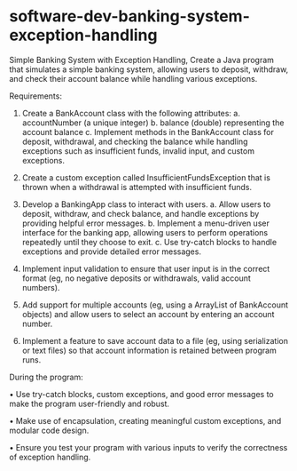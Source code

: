 # software-dev-banking-system-exception-handling
Simple Banking System with Exception Handling, Create a Java program that simulates a simple banking system, allowing users to deposit, withdraw, and check their account balance while handling various exceptions.

Requirements:

1.	Create a BankAccount class with the following attributes:
a.	accountNumber (a unique integer)
b.	balance (double) representing the account balance
c.	Implement methods in the BankAccount class for deposit, withdrawal, and checking the balance while handling exceptions such as insufficient funds, invalid input, and custom exceptions.

2.	Create a custom exception called InsufficientFundsException that is thrown when a withdrawal is attempted with insufficient funds.

3.	Develop a BankingApp class to interact with users. 
a.	Allow users to deposit, withdraw, and check balance, and handle exceptions by providing helpful error messages.
b.	Implement a menu-driven user interface for the banking app, allowing users to perform operations repeatedly until they choose to exit.
c.	Use try-catch blocks to handle exceptions and provide detailed error messages.

4.	Implement input validation to ensure that user input is in the correct format (eg, no negative deposits or withdrawals, valid account numbers).

5.	Add support for multiple accounts (eg, using a ArrayList of BankAccount objects) and allow users to select an account by entering an account number.

6.	Implement a feature to save account data to a file (eg, using serialization or text files) so that account information is retained between program runs.

During the program:

•	Use try-catch blocks, custom exceptions, and good error messages to make the program user-friendly and robust.

•	Make use of encapsulation, creating meaningful custom exceptions, and modular code design.

•	Ensure you test your program with various inputs to verify the correctness of exception handling.
